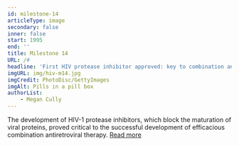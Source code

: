 ```yaml
---
id: milestone-14
articleType: image
secondary: false
inner: false
start: 1995 
end: ''
title: Milestone 14
URL: /#
headline: 'First HIV protease inhibitor approved: key to combination antiretroviral therapy'
imgURL: img/hiv-m14.jpg
imgCredit: PhotoDisc/GettyImages
imgAlt: Pills in a pill box
authorList:
    - Megan Cully
---
```

The development of HIV-1 protease inhibitors, which block the maturation of viral proteins, proved critical to the successful development of efficacious combination antiretroviral therapy. <a href="#">Read more</a>